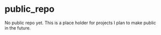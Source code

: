 public_repo
===========

No public repo yet. This is a place holder for projects I plan to make public in the future.
